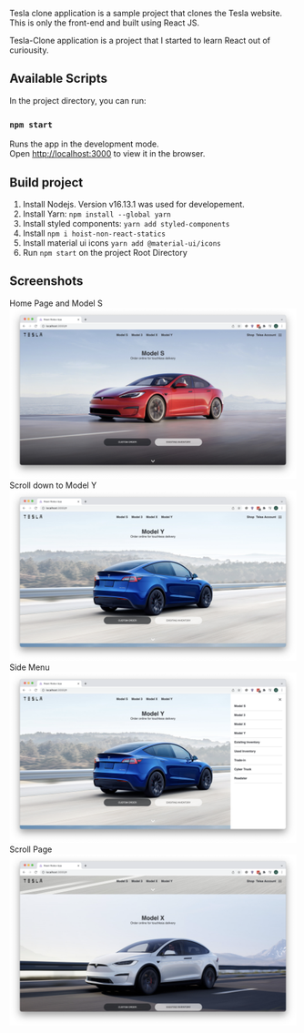 Tesla clone application is a sample project that clones the Tesla website.
This is only the front-end and built using React JS.

Tesla-Clone application is a project that I started to learn React out of curiousity.

## Available Scripts

In the project directory, you can run:

### `npm start`

Runs the app in the development mode.<br />
Open [http://localhost:3000](http://localhost:3000) to view it in the browser.


## Build project

1. Install Nodejs. Version v16.13.1 was used for developement.
2. Install Yarn: `npm install --global yarn`
3. Install styled components: `yarn add styled-components`
4. Install `npm i hoist-non-react-statics`
5. Install material ui icons `yarn add @material-ui/icons`
6. Run `npm start` on the project Root Directory


## Screenshots
Home Page and Model S ![Alt text](screenshots/ModelS.png?raw=true "Home Page")
Scroll down to Model Y ![Alt text](screenshots/ModelY.png?raw=true "Model Y")
Side Menu ![Alt text](screenshots/Sidemenu.png?raw=true "Side Menu")
Scroll Page ![Alt text](screenshots/scroll.png?raw=true "View scroll page")
